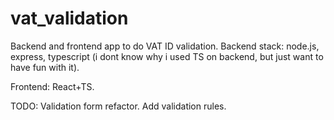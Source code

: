 # vat_validation

Backend and frontend app to do VAT ID validation.
Backend stack: node.js, express, typescript (i dont know why i used TS on backend, but just want to have fun with it).

Frontend: React+TS.

TODO:
Validation form refactor.
Add validation rules.
